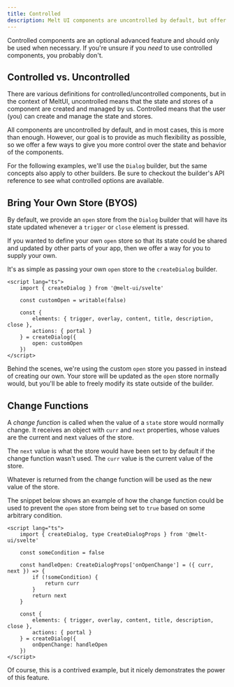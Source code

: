 ```yaml
---
title: Controlled
description: Melt UI components are uncontrolled by default, but offer the ability to be controlled.
---
```


<script>
    import { Callout } from '$docs/components'
</script>

<Callout type="warning">

Controlled components are an optional advanced feature and should only be used when necessary. If
you're unsure if you _need_ to use controlled components, you probably don't.

</Callout>

## Controlled vs. Uncontrolled

There are various definitions for controlled/uncontrolled components, but in the context of MeltUI,
uncontrolled means that the state and stores of a component are created and managed by us.
Controlled means that the user (you) can create and manage the state and stores.

All components are uncontrolled by default, and in most cases, this is more than enough. However,
our goal is to provide as much flexibility as possible, so we offer a few ways to give you more
control over the state and behavior of the components.

<Callout>

For the following examples, we'll use the `Dialog` builder, but the same concepts also apply to
other builders. Be sure to checkout the builder's API reference to see what controlled options are
available.

</Callout>

## Bring Your Own Store (BYOS)

By default, we provide an `open` store from the `Dialog` builder that will have its state updated
whenever a `trigger` or `close` element is pressed.

If you wanted to define your own `open` store so that its state could be shared and updated by other
parts of your app, then we offer a way for you to supply your own.

It's as simple as passing your own `open` store to the `createDialog` builder.

```svelte
<script lang="ts">
	import { createDialog } from '@melt-ui/svelte'

	const customOpen = writable(false)

	const {
		elements: { trigger, overlay, content, title, description, close },
		actions: { portal }
	} = createDialog({
		open: customOpen
	})
</script>
```

Behind the scenes, we're using the custom `open` store you passed in instead of creating our own.
Your store will be updated as the `open` store normally would, but you'll be able to freely modify
its state outside of the builder.

## Change Functions

A _change function_ is called when the value of a `state` store would normally change. It receives
an object with `curr` and `next` properties, whose values are the current and next values of the
store.

The `next` value is what the store would have been set to by default if the change function wasn't
used. The `curr` value is the current value of the store.

Whatever is returned from the change function will be used as the new value of the store.

The snippet below shows an example of how the change function could be used to prevent the `open`
store from being set to `true` based on some arbitrary condition.

```svelte {6-11,17}
<script lang="ts">
	import { createDialog, type CreateDialogProps } from '@melt-ui/svelte'

	const someCondition = false

	const handleOpen: CreateDialogProps['onOpenChange'] = ({ curr, next }) => {
		if (!someCondition) {
			return curr
		}
		return next
	}

	const {
		elements: { trigger, overlay, content, title, description, close },
		actions: { portal }
	} = createDialog({
		onOpenChange: handleOpen
	})
</script>
```

Of course, this is a contrived example, but it nicely demonstrates the power of this feature.
